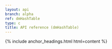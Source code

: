 ```yaml
---
layout: api
branch: alpha
ref: dmHashTable
type: c
title: API reference (dmHashTable)
---
```

{% include anchor_headings.html html=content %}